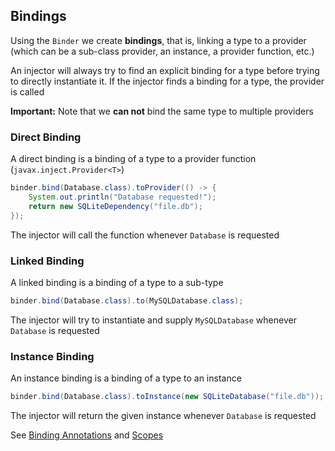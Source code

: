 ## Bindings

Using the `Binder` we create **bindings**, that is, linking a type to a provider
(which can be a sub-class provider, an instance, a provider function, etc.)

An injector will always try to find an explicit binding for a type before trying
to directly instantiate it. If the injector finds a binding for a type, the
provider is called

**Important:** Note that we **can not** bind the same type to multiple providers

### Direct Binding

A direct binding is a binding of a type to a provider function
(`javax.inject.Provider<T>`)

```java
binder.bind(Database.class).toProvider(() -> {
    System.out.println("Database requested!");
    return new SQLiteDependency("file.db");
});
```

The injector will call the function whenever `Database` is
requested


### Linked Binding

A linked binding is a binding of a type to a sub-type

```java
binder.bind(Database.class).to(MySQLDatabase.class);
```

The injector will try to instantiate and supply `MySQLDatabase`
whenever `Database` is requested


### Instance Binding

An instance binding is a binding of a type to an instance

```java
binder.bind(Database.class).toInstance(new SQLiteDatabase("file.db"));
```

The injector will return the given instance whenever `Database` is
requested

See [Binding Annotations](binding-annotations.md) and [Scopes](scopes.md)